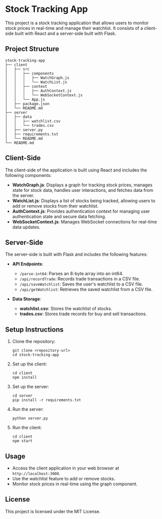 # Stock Tracking App

This project is a stock tracking application that allows users to monitor stock prices in real-time and manage their watchlist. It consists of a client-side built with React and a server-side built with Flask.

## Project Structure

```
stock-tracking-app
├── client
│   ├── src
│   │   ├── components
│   │   │   ├── WatchGraph.js
│   │   │   └── WatchList.js
│   │   ├── context
│   │   │   ├── AuthContext.js
│   │   │   └── WebSocketContext.js
│   │   └── App.js
│   ├── package.json
│   └── README.md
├── server
│   ├── data
│   │   ├── watchlist.csv
│   │   └── trades.csv
│   ├── server.py
│   ├── requirements.txt
│   └── README.md
└── README.md
```

## Client-Side

The client-side of the application is built using React and includes the following components:

- **WatchGraph.js**: Displays a graph for tracking stock prices, manages state for stock data, handles user interactions, and fetches data from the server.
- **WatchList.js**: Displays a list of stocks being tracked, allowing users to add or remove stocks from their watchlist.
- **AuthContext.js**: Provides authentication context for managing user authentication state and secure data fetching.
- **WebSocketContext.js**: Manages WebSocket connections for real-time data updates.

## Server-Side

The server-side is built with Flask and includes the following features:

- **API Endpoints**:
  - `/parse-int64`: Parses an 8-byte array into an int64.
  - `/api/recordTrade`: Records trade transactions in a CSV file.
  - `/api/saveWatchlist`: Saves the user's watchlist to a CSV file.
  - `/api/getWatchlist`: Retrieves the saved watchlist from a CSV file.

- **Data Storage**:
  - **watchlist.csv**: Stores the watchlist of stocks.
  - **trades.csv**: Stores trade records for buy and sell transactions.

## Setup Instructions

1. Clone the repository:
   ```
   git clone <repository-url>
   cd stock-tracking-app
   ```

2. Set up the client:
   ```
   cd client
   npm install
   ```

3. Set up the server:
   ```
   cd server
   pip install -r requirements.txt
   ```

4. Run the server:
   ```
   python server.py
   ```

5. Run the client:
   ```
   cd client
   npm start
   ```

## Usage

- Access the client application in your web browser at `http://localhost:3000`.
- Use the watchlist feature to add or remove stocks.
- Monitor stock prices in real-time using the graph component.

## License

This project is licensed under the MIT License.